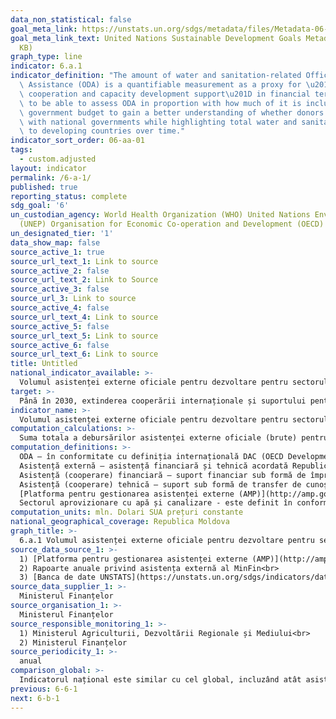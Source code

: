 ```yaml
---
data_non_statistical: false
goal_meta_link: https://unstats.un.org/sdgs/metadata/files/Metadata-06-0A-01.pdf
goal_meta_link_text: United Nations Sustainable Development Goals Metadata (PDF 398
  KB)
graph_type: line
indicator: 6.a.1
indicator_definition: "The amount of water and sanitation-related Official Development\
  \ Assistance (ODA) is a quantifiable measurement as a proxy for \u201Cinternational\
  \ cooperation and capacity development support\u201D in financial terms. It is essential\
  \ to be able to assess ODA in proportion with how much of it is included in the\
  \ government budget to gain a better understanding of whether donors are aligned\
  \ with national governments while highlighting total water and sanitation ODA disbursements\
  \ to developing countries over time."
indicator_sort_order: 06-aa-01
tags:
  - custom.adjusted
layout: indicator
permalink: /6-a-1/
published: true
reporting_status: complete
sdg_goal: '6'
un_custodian_agency: World Health Organization (WHO) United Nations Environment Programme
  (UNEP) Organisation for Economic Co-operation and Development (OECD)
un_designated_tier: '1'
data_show_map: false
source_active_1: true
source_url_text_1: Link to source
source_active_2: false
source_url_text_2: Link to Source
source_active_3: false
source_url_3: Link to source
source_active_4: false
source_url_text_4: Link to source
source_active_5: false
source_url_text_5: Link to source
source_active_6: false
source_url_text_6: Link to source
title: Untitled
national_indicator_available: >-
  Volumul asistenței externe oficiale pentru dezvoltare pentru sectorul de aprovizionare cu apă și sanitație
target: >-
  Până în 2030, extinderea cooperării internaționale și suportului pentru dezvoltarea capacităților menit pentru țările în curs de dezvoltare în domeniul activităților și programelor ce țin de apă și sanitație, inclusiv colectarea apei, desalinizarea, eficiența apei, epurarea apelor uzate, tehnologiile de reciclare și reutilizare
indicator_name: >-
  Volumul asistenței externe oficiale pentru dezvoltare pentru sectorul de aprovizionare cu apă și sanitație, care face parte din planul de cheltuieli coordonate la nivel de guvern
computation_calculations: >-
  Suma totala a debursărilor asistenței externe oficiale (brute) pentru dezvoltare (ODA) de la toți donatorii pentru sectorul de aprovizionare cu apă și sanitație.
computation_definitions: >-
  ODA – în conformitate cu definiția internațională DAC (OECD Development Assistance Committee) aceasta reprezintă "fluxurile către țări și teritorii din lista DAC a beneficiarilor de ODA și ale instituțiilor multilaterale care sunt : (i) furnizate de agenții oficiale, inclusiv de guvernele naționale și locale sau de agențiile executive ale acestora; și (ii) fiecare tranzacție este gestionată cu obiectivul principal de promovare a dezvoltării economice și a bunăstării țărilor în curs de dezvoltare; și este de natură concesională și transmite un element de grant de cel puțin 25% (calculat la o rată de reducere de 10%). ( [A se vedea](http://www.oecd.org/dac/stats/officialdevelopmentassistancedefinitionandcoverage.htm) ) <br> 
  Asistență externă – asistență financiară și tehnică acordată Republicii Moldova, Guvernului și/sau altor autorități publice de către comunitatea creditorilor/donatorilor (art.9 din HG nr. 377 din 25.04.2018, cu privire la reglementarea cadrului instituțional și mecanismului de coordonare și management  al asistenței externe).<br> 
  Asistență (cooperare) financiară – suport financiar sub formă de împrumuturi, granturi, inclusiv livrări de bunuri și/sau lucrări pentru implementarea proiectelor/programelor;<br> 
  Asistență (cooperare) tehnică – suport sub formă de transfer de cunoștințe, inclusiv tehnologii, metodologii și tehnici în cadrul proiectelor/programelor;<br> 
  [Platforma pentru gestionarea asistenței externe (AMP)](http://amp.gov.md/TEMPLATE/ampTemplate/dashboard/build/index.html) – sistem informațional automatizat accesibil on-line, în cadrul căruia este încărcată și stocată informația privind proiectele/programele de asistență externă din Republica Moldova.<br> 
  Sectorul aprovizionare cu apă și canalizare - este definit în conformitate cu standardele DAC/OECD și cuprinde toate codurile sectoriale conform clasificării CRS din secțiunile 140 pentru sectorul de apă și canalizare, și 31140 pentru resurse de apă pentru agricultură.
computation_units: mln. Dolari SUA prețuri constante
national_geographical_coverage: Republica Moldova
graph_title: >-
  6.a.1 Volumul asistenței externe oficiale pentru dezvoltare pentru sectorul de aprovizionare cu apă și sanitație
source_data_source_1: >-
  1) [Platforma pentru gestionarea asistenței externe (AMP)](http://amp.gov.md/portal/sites/default/files/inline/amp-planul_de_gestiune_a_datelor_0.pdf)  <br> 
  2) Rapoarte anuale privind asistența externă al MinFin<br> 
  3) [Banca de date UNSTATS](https://unstats.un.org/sdgs/indicators/database/)
source_data_supplier_1: >-
  Ministerul Finanțelor
source_organisation_1: >-
  Ministerul Finanțelor
source_responsible_monitoring_1: >-
  1) Ministerul Agriculturii, Dezvoltării Regionale și Mediului<br> 
  2) Ministerul Finanțelor
source_periodicity_1: >-
  anual
comparison_global: >-
  Indicatorul național este similar cu cel global, incluzând atât asistenta externa pentru dezvoltarea sectorului vizat
previous: 6-6-1
next: 6-b-1
---
```

